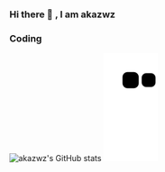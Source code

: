 ### Hi there 👋 , I am akazwz

### Coding

![akazwz's GitHub stats](https://github-readme-stats.vercel.app/api?username=akazwz&show_icons=true&theme=dark)
![snake](./assets/github-contribution-grid-snake.svg)
